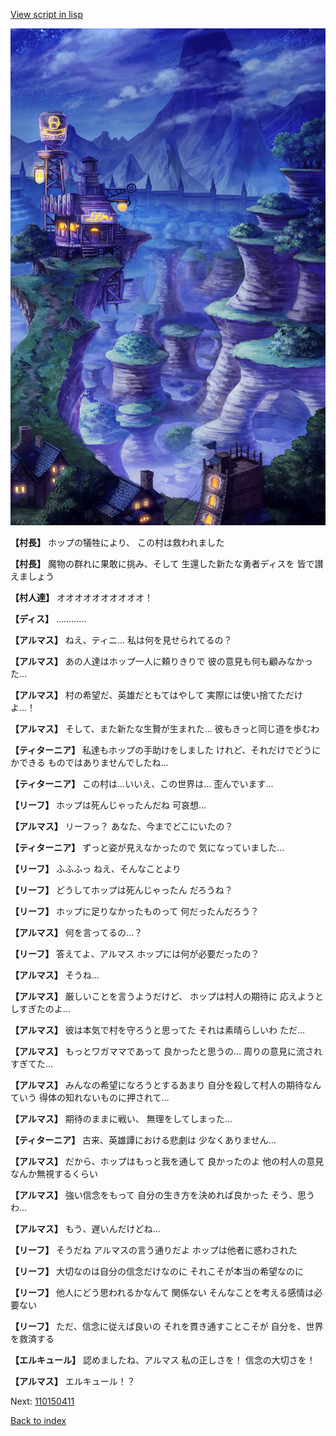 [View script in lisp](../scripts/110150360.txt)

![005_Wilderness_Night.png](../images/backgrounds/005_Wilderness_Night.png)

**【村長】**
ホップの犠牲により、
この村は救われました

**【村長】**
魔物の群れに果敢に挑み、そして
生還した新たな勇者ディスを
皆で讃えましょう

**【村人達】**
オオオオオオオオオオ！

**【ディス】**
…………

**【アルマス】**
ねえ、ティニ…
私は何を見せられてるの？

**【アルマス】**
あの人達はホップ一人に頼りきりで
彼の意見も何も顧みなかった…

**【アルマス】**
村の希望だ、英雄だともてはやして
実際には使い捨てただけよ…！

**【アルマス】**
そして、また新たな生贄が生まれた…
彼もきっと同じ道を歩むわ

**【ティターニア】**
私達もホップの手助けをしました
けれど、それだけでどうにかできる
ものではありませんでしたね…

**【ティターニア】**
この村は…いいえ、この世界は…
歪んでいます…

**【リーフ】**
ホップは死んじゃったんだね
可哀想…

**【アルマス】**
リーフっ？
あなた、今までどこにいたの？

**【ティターニア】**
ずっと姿が見えなかったので
気になっていました…

**【リーフ】**
ふふふっ
ねえ、そんなことより

**【リーフ】**
どうしてホップは死んじゃったん
だろうね？

**【リーフ】**
ホップに足りなかったものって
何だったんだろう？

**【アルマス】**
何を言ってるの…？

**【リーフ】**
答えてよ、アルマス
ホップには何が必要だったの？

**【アルマス】**
そうね…

**【アルマス】**
厳しいことを言うようだけど、
ホップは村人の期待に
応えようとしすぎたのよ…

**【アルマス】**
彼は本気で村を守ろうと思ってた
それは素晴らしいわ
ただ…

**【アルマス】**
もっとワガママであって
良かったと思うの…
周りの意見に流されすぎてた…

**【アルマス】**
みんなの希望になろうとするあまり
自分を殺して村人の期待なんていう
得体の知れないものに押されて…

**【アルマス】**
期待のままに戦い、
無理をしてしまった…

**【ティターニア】**
古来、英雄譚における悲劇は
少なくありません…

**【アルマス】**
だから、ホップはもっと我を通して
良かったのよ
他の村人の意見なんか無視するくらい

**【アルマス】**
強い信念をもって
自分の生き方を決めれば良かった
そう、思うわ…

**【アルマス】**
もう、遅いんだけどね…

**【リーフ】**
そうだね
アルマスの言う通りだよ
ホップは他者に惑わされた

**【リーフ】**
大切なのは自分の信念だけなのに
それこそが本当の希望なのに

**【リーフ】**
他人にどう思われるかなんて
関係ない
そんなことを考える感情は必要ない

**【リーフ】**
ただ、信念に従えば良いの
それを貫き通すことこそが
自分を、世界を救済する

**【エルキュール】**
認めましたね、アルマス
私の正しさを！
信念の大切さを！

**【アルマス】**
エルキュール！？

Next: [110150411](110150411.md)

[Back to index](index.md)
